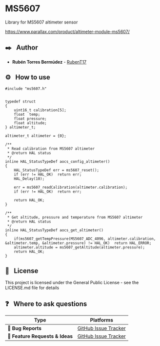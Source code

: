 # MS5607
Library for MS5607 altimeter sensor

https://www.parallax.com/product/altimeter-module-ms5607/


## ✒️ &nbsp; Author 
* **Rubén Torres Bermúdez** - [RubenT17](https://github.com/RubenT17)


## ⚙️ &nbsp; How to use

```
#include "ms5607.h"


typedef struct
{
	uint16_t calibration[5];
	float  temp;
	float pressure;
	float altitude;
} altimeter_t;

altimeter_t altimeter = {0};

/**
 * Read calibration from MS5607 altimeter
 * @return HAL status
 */
inline HAL_StatusTypeDef aocs_config_altimeter()
{
	HAL_StatusTypeDef err = ms5607_reset();
	if (err != HAL_OK)	return err;
	HAL_Delay(10);

	err = ms5607_readCalibration(altimeter.calibration);
	if (err != HAL_OK)	return err;

	return HAL_OK;
}

/**
 * Get altitude, pressure and temperature from MS5607 altimeter
 * @return HAL status
 */
inline HAL_StatusTypeDef aocs_get_altimeter()
{
	if(ms5607_getTempPressure(MS5607_ADC_4096, altimeter.calibration, &altimeter.temp, &altimeter.pressure) != HAL_OK)	return HAL_ERROR;
	altimeter.altitude = ms5607_getAltitude(altimeter.pressure);
	return HAL_OK;
}
```
## 📄 &nbsp; License

This project is licensed under the General Public License - see the LICENSE.md file for details

## ❓ &nbsp; Where to ask questions 

| Type                            | Platforms                               |
| ------------------------------- | --------------------------------------- |
| 🚨 **Bug Reports**              | [GitHub Issue Tracker](https://github.com/RubenT17/ms5607/issues)                 |
| 🎁 **Feature Requests & Ideas** | [GitHub Issue Tracker](https://github.com/RubenT17/ms5607/issues)                 |

